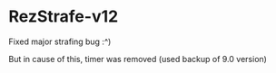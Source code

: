 # RezStrafe-v12
Fixed major strafing bug :^)

But in cause of this, timer was removed (used backup of 9.0 version)
